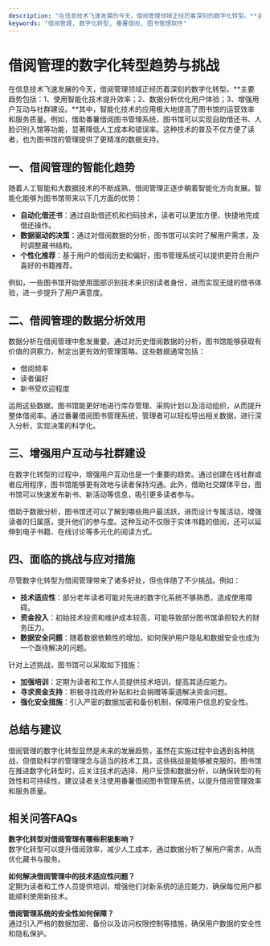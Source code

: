 ```yaml
---
description: "在信息技术飞速发展的今天，借阅管理领域正经历着深刻的数字化转型。**主要趋势包括：1、使用智能化技术提升效率；2、数据分析优化用户体验；3、增强用户互动与社群建设。**其中，智能化技术的应用极大地提高了图书馆的运营效率和服务质量。例如，借助番薯借阅图书管理系统，图书馆可以实现自助借还书、人脸识别入馆等功能，显著降低人工成本和错误率。这种技术的普及不仅方便了读者，也为图书馆的管理提供了更精准的数据支持。"
keywords: "借阅管理, 数字化转型, 番薯借阅, 图书管理软件"
---
```

# 借阅管理的数字化转型趋势与挑战

在信息技术飞速发展的今天，借阅管理领域正经历着深刻的数字化转型。**主要趋势包括：1、使用智能化技术提升效率；2、数据分析优化用户体验；3、增强用户互动与社群建设。**其中，智能化技术的应用极大地提高了图书馆的运营效率和服务质量。例如，借助番薯借阅图书管理系统，图书馆可以实现自助借还书、人脸识别入馆等功能，显著降低人工成本和错误率。这种技术的普及不仅方便了读者，也为图书馆的管理提供了更精准的数据支持。

## **一、借阅管理的智能化趋势**

随着人工智能和大数据技术的不断成熟，借阅管理正逐步朝着智能化方向发展。智能化能够为图书馆带来以下几方面的优势：

- **自动化借还书**：通过自助借还机和扫码技术，读者可以更加方便、快捷地完成借还操作。
- **数据驱动的决策**：通过对借阅数据的分析，图书馆可以实时了解用户需求，及时调整藏书结构。
- **个性化推荐**：基于用户的借阅历史和偏好，图书管理系统可以提供更符合用户喜好的书籍推荐。

例如，一些图书馆开始使用面部识别技术来识别读者身份，进而实现无缝的借书体验，进一步提升了用户满意度。

## **二、借阅管理的数据分析效用**

数据分析在借阅管理中愈发重要。通过对历史借阅数据的分析，图书馆能够获取有价值的洞察力，制定出更有效的管理策略。这些数据通常包括：

- 借阅频率
- 读者偏好
- 新书受欢迎程度

运用这些数据，图书馆能更好地进行库存管理、采购计划以及活动组织，从而提升整体借阅率。通过番薯借阅图书管理系统，管理者可以轻松导出相关数据，进行深入分析，实现决策的科学化。

## **三、增强用户互动与社群建设**

在数字化转型的过程中，增强用户互动也是一个重要的趋势。通过创建在线社群或者应用程序，图书馆能够更有效地与读者保持沟通。此外，借助社交媒体平台，图书馆可以快速发布新书、新活动等信息，吸引更多读者参与。

借助于数据分析，图书馆还可以了解到哪些用户最活跃，进而设计专属活动，增强读者的归属感，提升他们的参与度。这种互动不仅限于实体书籍的借阅，还可以延伸到电子书籍、在线讨论等多元化的阅读方式。

## **四、面临的挑战与应对措施**

尽管数字化转型为借阅管理带来了诸多好处，但也伴随了不少挑战。例如：

- **技术适应性**：部分老年读者可能对先进的数字化系统不够熟悉，造成使用障碍。
- **资金投入**：初始技术投资和维护成本较高，可能导致部分图书馆承担较大的财务压力。
- **数据安全问题**：随着数据依赖性的增加，如何保护用户隐私和数据安全也成为一个亟待解决的问题。

针对上述挑战，图书馆可以采取如下措施：

- **加强培训**：定期为读者和工作人员提供技术培训，提高其适应能力。
- **寻求资金支持**：积极寻找政府补贴和社会捐赠等渠道解决资金问题。
- **强化安全措施**：引入严密的数据加密和备份机制，保障用户信息的安全性。

## **总结与建议**

借阅管理的数字化转型显然是未来的发展趋势，虽然在实施过程中会遇到各种挑战，但借助科学的管理理念与适当的技术工具，这些挑战是能够被克服的。图书馆在推进数字化转型时，应关注技术的选择、用户反馈和数据分析，以确保转型的有效性和可持续性。建议读者关注使用番薯借阅图书管理系统，以提升借阅管理效率和服务质量。

## 相关问答FAQs

**数字化转型对借阅管理有哪些积极影响？**  
数字化转型可以提升借阅效率，减少人工成本，通过数据分析了解用户需求，从而优化藏书与服务。

**如何解决借阅管理中的技术适应性问题？**  
定期为读者和工作人员提供培训，增强他们对新系统的适应能力，确保每位用户都能顺利使用新技术。

**借阅管理系统的安全性如何保障？**  
通过引入严格的数据加密、备份以及访问权限控制等措施，确保用户数据的安全性和隐私保护。
